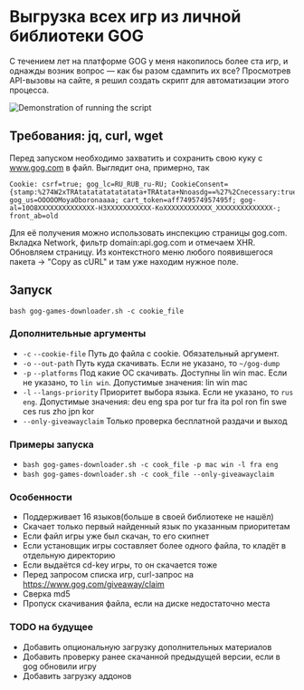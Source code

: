 # Выгрузка всех игр из личной библиотеки GOG

С течением лет на платформе GOG у меня накопилось более ста игр, и однажды возник вопрос — как бы разом сдампить их все?
Просмотрев API-вызовы на сайте, я решил создать скрипт для автоматизации этого процесса.

![Demonstration of running the script](/../../../../dok2d/assets/blob/master/gog-games-downloader-preview.jpg)

## Требования: jq, curl, wget

Перед запуском необходимо захватить и сохранить свою куку с www.gog.com в файл. Выглядит она, примерно, так

```
Cookie: csrf=true; gog_lc=RU_RUB_ru-RU; CookieConsent={stamp:%274W2xTRAtatatatatatatata+TRAtata+Nnoasdg==%27%2Cnecessary:true%2Cpreferences:false%2Cstatistics:false%2Cmarketing:false%2Cmethod:%27explicit%27%2Cver:1%2Cutc:749574957495%2Cregion:%27ru%27}; gog_us=OOOOOMoyaOboronaaaa; cart_token=aff749574957495f; gog-al=10O8XXXXXXXXXXXXXX-H3XXXXXXXXXXX-KoXXXXXXXXXXXX_XXXXXXXXXXXXXX-; front_ab=old
```

Для её получения можно использовать инспекцию страницы gog.com.
Вкладка Network, фильтр domain:api.gog.com и отмечаем XHR. Обновляем страницу.
Из контекстного меню любого появившегося пакета -> "Copy as cURL" и там уже находим нужное поле.

## Запуск

`bash gog-games-downloader.sh -с cookie_file`

### Дополнительные аргументы

- `-c` `--cookie-file` Путь до файла с cookie. Обязательный аргумент.
- `-o` `--out-path` Путь куда скачивать. Если не указано, то `~/gog-dump`
- `-p` `--platforms` Под какие ОС скачивать. Доступны lin win mac. Если не указано, то `lin win`. Допустимые значения: lin win mac
- `-l` `--langs-priority` Приоритет выбора языка. Если не указано, то `rus eng`. Допустимые значения: deu eng spa por tur fra ita pol ron fin swe ces rus zho jpn kor
- `--only-giveawayclaim` Только проверка бесплатной раздачи и выход

### Примеры запуска

- `bash gog-games-downloader.sh -c cook_file -p mac win -l fra eng`
- `bash gog-games-downloader.sh -c cook_file --only-giveawayclaim`

### Особенности

- Поддерживает 16 языков(больше в своей библиотеке не нашёл)
- Скачает только первый найденный язык по указанным приоритетам
- Если файл игры уже был скачан, то его скипнет
- Если установщик игры составляет более одного файла, то кладёт в отдельную директорию
- Если выдаётся cd-key игры, то он скачается тоже
- Перед запросом списка игр, curl-запрос на https://www.gog.com/giveaway/claim
- Сверка md5
- Пропуск скачивания файла, если на диске недостаточно места

### TODO на будущее
- Добавить опциональную загрузку дополнительных материалов
- Добавить проверку ранее скачанной предыдущей версии, если в gog обновили игру
- Добавить загрузку аддонов

